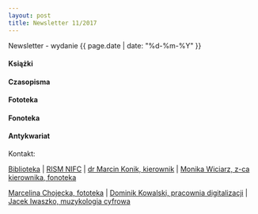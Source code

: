 ```yaml
---
layout: post
title: Newsletter 11/2017
---
```

Newsletter - wydanie {{ page.date | date: "%d-%m-%Y" }}

#### Książki

#### Czasopisma

#### Fototeka

#### Fonoteka

#### Antykwariat

Kontakt:

[Biblioteka](mailto:biblioteka@nifc.pl) | [RISM NIFC](mailto:rism@nifc.pl) | [dr Marcin Konik, kierownik](mailto:mkonik@nifc.pl) | [Monika Wiciarz, z-ca kierownika, fonoteka](mailto:mwiciarz@nifc.pl) 

[Marcelina Chojecka, fototeka](mailto:mchojecka@nifc.pl) | [Dominik Kowalski, pracownia digitalizacji](mailto:dkowalski@nifc.pl) | [Jacek Iwaszko, muzykologia cyfrowa](mailto:jiwaszko@nifc.pl) 
